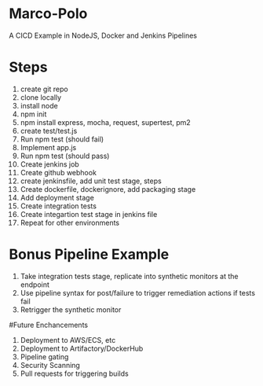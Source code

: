 # Marco-Polo
A CICD Example in NodeJS, Docker and Jenkins Pipelines

# Steps
1. create git repo
2. clone locally
3. install node
4. npm init
5. npm install express, mocha, request, supertest, pm2
6. create test/test.js
7. Run npm test (should fail)
8. Implement app.js
9. Run npm test (should pass)
10. Create jenkins job
11. Create github webhook
12. create jenkinsfile, add unit test stage, steps
13. Create dockerfile, dockerignore, add packaging stage
14. Add deployment stage
15. Create integration tests
16. Create integartion test stage in jenkins file
17. Repeat for other environments


# Bonus Pipeline Example
1. Take integration tests stage, replicate into synthetic monitors at the endpoint
2. Use pipeline syntax for post/failure to trigger remediation actions if tests fail
3. Retrigger the synthetic monitor

#Future Enchancements
1. Deployment to AWS/ECS, etc
2. Deployment to Artifactory/DockerHub
3. Pipeline gating
4. Security Scanning
5. Pull requests for triggering builds
